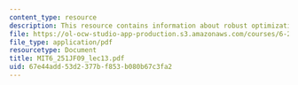 ```yaml
---
content_type: resource
description: This resource contains information about robust optimization.
file: https://ol-ocw-studio-app-production.s3.amazonaws.com/courses/6-251j-introduction-to-mathematical-programming-fall-2009/67e44add53d2377bf853b080b67c3fa2_MIT6_251JF09_lec13.pdf
file_type: application/pdf
resourcetype: Document
title: MIT6_251JF09_lec13.pdf
uid: 67e44add-53d2-377b-f853-b080b67c3fa2
---
```

